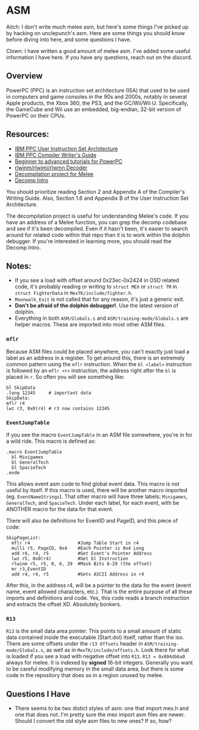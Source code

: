 # ASM

Aitch: I don't write much melee asm, but here's some things I've picked up by hacking on unclepunch's asm.
Here are some things you should know before diving into here, and some questions I have.

Clown: I have written a good amount of melee asm. I've added some useful information I have here. If you
have any questions, reach out on the discord.

## Overview

PowerPC (PPC) is an instruction set architecture (ISA) that used to be used in
computers and game consoles in the 90s and 2000s, notably in several Apple products,
the Xbox 360, the PS3, and the GC/Wii/Wii U. Specifically, the GameCube and Wii use an embedded,
big-endian, 32-bit version of PowerPC on their CPUs.

## Resources:

- [IBM PPC User Instruction Set Architecture](https://files.decomp.dev/ppc_isa.pdf)
- [IBM PPC Compiler Writer's Guide](https://files.decomp.dev/IBM_PPC_Compiler_Writer's_Guide-cwg.pdf)
- [Beginner to advanced tutorials for PowerPC](https://mariokartwii.com/showthread.php?tid=1114)
- [rlwinm/rlwimi/rlwmn Decoder](https://celestialamber.github.io/rlwinm-clrlwi-decoder/)
- [Decompilation project for Melee](https://github.com/doldecomp/melee)
- [Decomp Intro](https://github.com/doldecomp/melee/wiki/Decomp-Intro)

You should prioritize reading Section 2 and Appendix A of the Compiler's Writing Guide. Also,
Section 1.6 and Appendix B of the User Instruction Set Architecture.

The decompilation project is useful for understanding Melee's code. If you have an address of a Melee function,
you can grep the decomp codebase and see if it's been decompiled. Even if it hasn't been, it's easier to
search around for related code within that repo than it is to work within the dolphin debugger. If
you're interested in learning more, you should read the Decomp Intro.

## Notes:

- If you see a load with offset around 0x23ec-0x2424 in OSD related code,
  it's probably reading or writing to `struct MEX` or `struct TM` in `struct FighterData` in `MexTK/include/fighter.h`.
- `Moonwalk_Exit` is not called that for any reason, it's just a generic exit.
- **Don't be afraid of the dolphin debugger!**. Use the latest version of dolphin.
- Everything in both `ASM/Globals.s` and `ASM/training-mode/Globals.s` are helper macros.
  These are imported into most other ASM files.

### `mflr`

Because ASM files could be placed anywhere, you can't exactly just load a label as an address in a register.
To get around this, there is an extremely common pattern using the `mflr` instruction.
When the `bl <label>` instruction is followed by an `mflr <r>` instruction, the address right after the `bl` is placed in `r`.
So often you will see something like:

```
bl SkipData
.long 12345     # important data
SkipData:
mflr r4
lwz r3, 0x0(r4) # r3 now contains 12345
```

### `EventJumpTable`

If you see the macro `EventJumpTable` in an ASM file somewhere, you're in for a wild ride.
This macro is defined as:

```
.macro EventJumpTable
  bl Minigames
  bl GeneralTech
  bl SpacieTech
.endm
```

This allows event asm code to find global event data.
This macro is not useful by itself. If this macro is used, there will be another macro imported (eg. `EventNameStrings`).
That other macro will have three labels: `Minigames`, `GeneralTech`, and `SpacieTech`.
Under each label, for each event, with be ANOTHER macro for the data for that event.

There will also be definitions for EventID and PageID, and this piece of code:

```
SkipPageList:
  mflr r4                  #Jump Table Start in r4
  mulli r5, PageID, 0x4    #Each Pointer is 0x4 Long
  add r4, r4, r5           #Get Event's Pointer Address
  lwz r5, 0x0(r4)          #Get bl Instruction
  rlwinm r5, r5, 0, 6, 29  #Mask Bits 6-29 (the offset)
  mr r3,EventID
  add r4, r4, r5           #Gets ASCII Address in r4
```

After this, in the address r4, will be a pointer to the data for the event (event name, event allowed characters, etc.).
That is the entire purpose of all these imports and definitions and code.
Yes, this code reads a branch instruction and extracts the offset XD.
Absolutely bonkers.

### `R13`

`R13` is the small data area pointer.
This points to a small amount of static data contained inside the executable (Start.dol) itself, rather than the iso.
There are some offsets under the `r13 Offsets` header in `ASM/training-mode/Globals.s`, as well as in `MexTK/include/offsets.h`.
Look there for what is loaded if you see a load with negative offset into `R13`.
`R13 = 0x804db6a0` always for melee. It is indexed by **signed** 16-bit integers. Generally you want to be careful modifying
memory in the small data area, but there is some code in the repository that does so in a region unused by melee.

## Questions I Have

- There seems to be two distict styles of asm: one that import mex.h and one that does not.
  I'm pretty sure the mex import asm files are newer.
  Should I convert the old style asm files to new ones?
  If so, how?
